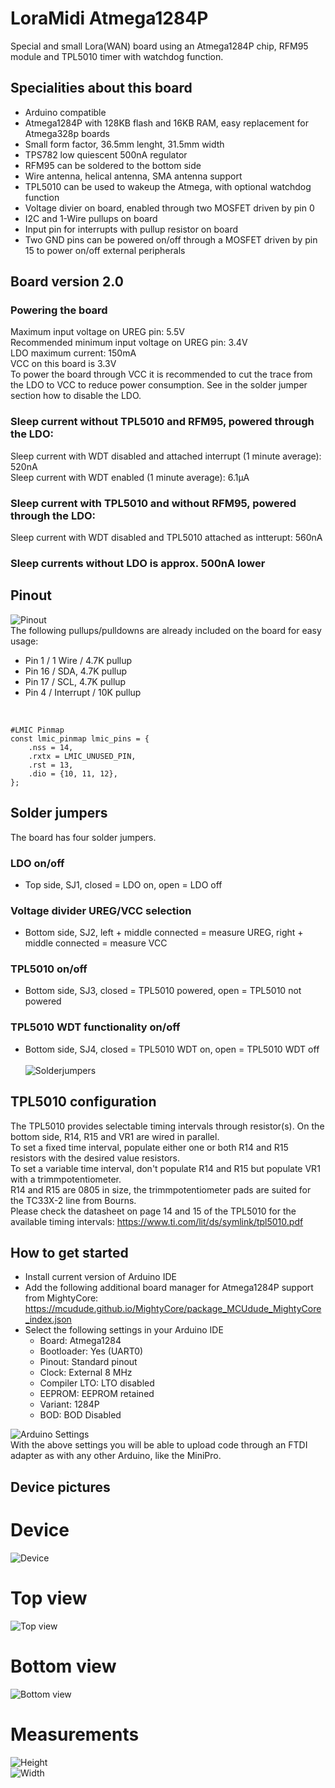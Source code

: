 # LoraMidi Atmega1284P
Special and small Lora(WAN) board using an Atmega1284P chip, RFM95 module and TPL5010 timer with watchdog function. 

## Specialities about this board
- Arduino compatible
- Atmega1284P with 128KB flash and 16KB RAM, easy replacement for Atmega328p boards
- Small form factor, 36.5mm lenght, 31.5mm width
- TPS782 low quiescent 500nA regulator
- RFM95 can be soldered to the bottom side
- Wire antenna, helical antenna, SMA antenna support
- TPL5010 can be used to wakeup the Atmega, with optional watchdog function
- Voltage divier on board, enabled through two MOSFET driven by pin 0
- I2C and 1-Wire pullups on board
- Input pin for interrupts with pullup resistor on board
- Two GND pins can be powered on/off through a MOSFET driven by pin 15 to power on/off external peripherals

## Board version 2.0
### Powering the board
Maximum input voltage on UREG pin: 5.5V<br>
Recommended minimum input voltage on UREG pin: 3.4V<br>
LDO maximum current: 150mA<br>
VCC on this board is 3.3V<br>
To power the board through VCC it is recommended to cut the trace from the LDO to VCC to reduce power consumption. See in the solder jumper section how to disable the LDO.<br>
### Sleep current without TPL5010 and RFM95, powered through the LDO:
Sleep current with WDT disabled and attached interrupt (1 minute average): 520nA<br>
Sleep current with WDT enabled (1 minute average): 6.1μA
### Sleep current with TPL5010 and without RFM95, powered through the LDO:
Sleep current with WDT disabled and TPL5010 attached as intterupt: 560nA
### Sleep currents without LDO is approx. 500nA lower

## Pinout
![Pinout](/docs/images/pinout.png?raw=true "Pinout")<br>
The following pullups/pulldowns are already included on the board for easy usage:<br>
- Pin 1 / 1 Wire / 4.7K pullup
- Pin 16 / SDA, 4.7K pullup
- Pin 17 / SCL, 4.7K pullup
- Pin 4 / Interrupt / 10K pullup
<br>


	#LMIC Pinmap
	const lmic_pinmap lmic_pins = {
		.nss = 14,
		.rxtx = LMIC_UNUSED_PIN,
		.rst = 13,
		.dio = {10, 11, 12},
	};


## Solder jumpers
The board has four solder jumpers.
### LDO on/off
- Top side, SJ1, closed = LDO on, open = LDO off
### Voltage divider UREG/VCC selection
- Bottom side, SJ2, left + middle connected = measure UREG, right + middle connected = measure VCC
### TPL5010 on/off
- Bottom side, SJ3, closed = TPL5010 powered, open = TPL5010 not powered
### TPL5010 WDT functionality on/off
- Bottom side, SJ4, closed = TPL5010 WDT on, open = TPL5010 WDT off
<br><br>![Solderjumpers](/docs/images/solderjumpers.png?raw=true "Solderjumpers")<br>

## TPL5010 configuration
The TPL5010 provides selectable timing intervals through resistor(s). On the bottom side, R14, R15 and VR1 are wired in parallel.<br>
To set a fixed time interval, populate either one or both R14 and R15 resistors with the desired value resistors.<br>
To set a variable time interval, don't populate R14 and R15 but populate VR1 with a trimmpotentiometer.<br>
R14 and R15 are 0805 in size, the trimmpotentiometer pads are suited for the TC33X-2 line from Bourns.<br>
Please check the datasheet on page 14 and 15 of the TPL5010 for the available timing intervals: https://www.ti.com/lit/ds/symlink/tpl5010.pdf<br>

## How to get started
- Install current version of Arduino IDE
- Add the following additional board manager for Atmega1284P support from MightyCore: https://mcudude.github.io/MightyCore/package_MCUdude_MightyCore_index.json
- Select the following settings in your Arduino IDE
  - Board: Atmega1284
  - Bootloader: Yes (UART0)
  - Pinout: Standard pinout
  - Clock: External 8 MHz
  - Compiler LTO: LTO disabled
  - EEPROM: EEPROM retained
  - Variant: 1284P
  - BOD: BOD Disabled
 
![Arduino Settings](/docs/images/arduinoSettings.png?raw=true "Arduino Settings")<br>
With the above settings you will be able to upload code through an FTDI adapter as with any other Arduino, like the MiniPro.

## Device pictures
# Device
![Device](/docs/images/LoraMidi_1284P_device.jpg?raw=true "Device")

# Top view
![Top view](/docs/images/LoraMidi_1284P_topview.jpg?raw=true "Top view")

# Bottom view
![Bottom view](/docs/images/LoraMidi_1284P_bottomview.jpg?raw=true "Bottom view")

# Measurements
![Height](/docs/images/LoraMidi_1284P_height.jpg?raw=true "Height")<br>
![Width](/docs/images/LoraMidi_1284P_width.jpg?raw=true "Width")
